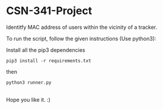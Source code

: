# CSN-341-Project
Identitfy MAC address of users within the vicinity of a tracker.

To run the script, follow the given instructions (Use python3):

Install all the pip3 dependencies
```
pip3 install -r requirements.txt
```
then
```
python3 runner.py
```

<br>
Hope you like it. :)

